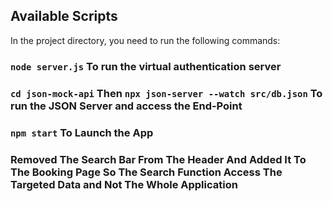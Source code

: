 ## Available Scripts

In the project directory, you need to run the following commands:

### `node server.js` To run the virtual authentication server

### `cd json-mock-api` Then `npx json-server --watch src/db.json` To run the JSON Server and access the End-Point

### `npm start` To Launch the App

### Removed The Search Bar From The Header And Added It To The Booking Page So The Search Function Access The Targeted Data and Not The Whole Application
